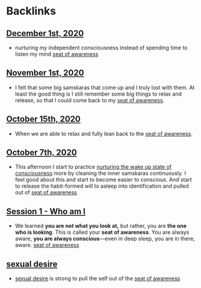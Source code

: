 
# Backlinks
## [December 1st, 2020](<December 1st, 2020.md>)
- nurturing my independent consciousness instead of spending time to listen my mind [seat of awareness](<seat of awareness.md>)

## [November 1st, 2020](<November 1st, 2020.md>)
- I felt that some big samskaras that come up and I truly lost with them. At least the good thing is I still remember some big things to relax and release, so that I could come back to my [seat of awareness](<seat of awareness.md>).

## [October 15th, 2020](<October 15th, 2020.md>)
- When we are able to relax and fully lean back to the [seat of awareness](<seat of awareness.md>).

## [October 7th, 2020](<October 7th, 2020.md>)
- This afternoon I start to practice [nurturing the wake up state of consciousness](<nurturing the wake up state of consciousness.md>) more by cleaning the inner samskaras continuously. I feel good about this and start to become easier to conscious. And start to release the habit-formed will to asleep into identification and pulled out of [seat of awareness](<seat of awareness.md>)

## [Session 1 - Who am I](<Session 1 - Who am I.md>)
- We learned **you are not what you look at,** but rather, you are **the one who is looking**. This is called your **seat of awareness**. You are always aware, **you are always conscious**—even in deep sleep, you are in there, aware. [seat of awareness](<seat of awareness.md>)

## [sexual desire](<sexual desire.md>)
- [sexual desire](<sexual desire.md>) is strong to pull the self out of the [seat of awareness](<seat of awareness.md>)

